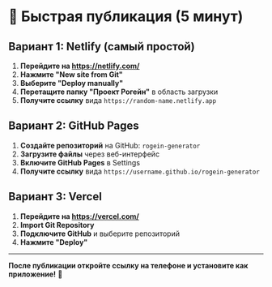 # 🚀 Быстрая публикация (5 минут)

## Вариант 1: Netlify (самый простой)

1. **Перейдите на https://netlify.com/**
2. **Нажмите "New site from Git"**
3. **Выберите "Deploy manually"**
4. **Перетащите папку "Проект Рогейн"** в область загрузки
5. **Получите ссылку** вида `https://random-name.netlify.app`

## Вариант 2: GitHub Pages

1. **Создайте репозиторий** на GitHub: `rogein-generator`
2. **Загрузите файлы** через веб-интерфейс
3. **Включите GitHub Pages** в Settings
4. **Получите ссылку** вида `https://username.github.io/rogein-generator`

## Вариант 3: Vercel

1. **Перейдите на https://vercel.com/**
2. **Import Git Repository**
3. **Подключите GitHub** и выберите репозиторий
4. **Нажмите "Deploy"**

---

**После публикации откройте ссылку на телефоне и установите как приложение!** 📱

